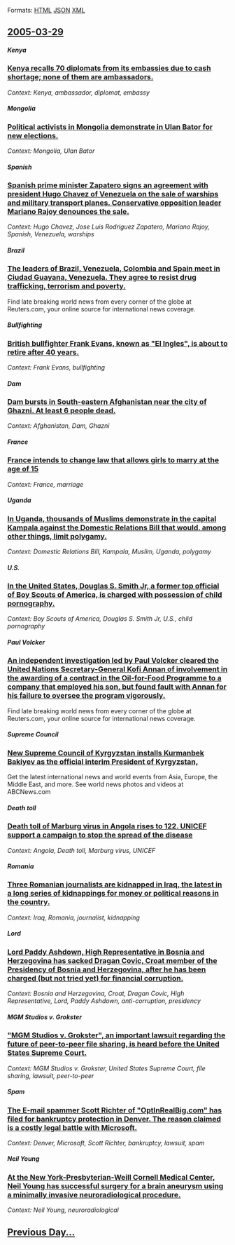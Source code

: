 
Formats: [HTML](2005/03/29/index.html)  [JSON](2005/03/29/index.json)  [XML](2005/03/29/index.xml)  

## [2005-03-29](/news/2005/03/29/index.md)

##### Kenya
### [ Kenya recalls 70 diplomats from its embassies due to cash shortage; none of them are ambassadors. ](/news/2005/03/29/kenya-recalls-70-diplomats-from-its-embassies-due-to-cash-shortage-none-of-them-are-ambassadors.md)
_Context: Kenya, ambassador, diplomat, embassy_

##### Mongolia
### [ Political activists in Mongolia demonstrate in Ulan Bator for new elections. ](/news/2005/03/29/political-activists-in-mongolia-demonstrate-in-ulan-bator-for-new-elections.md)
_Context: Mongolia, Ulan Bator_

##### Spanish
### [ Spanish prime minister Zapatero signs an agreement with president Hugo Chavez of Venezuela on the sale of warships and military transport planes. Conservative opposition leader Mariano Rajoy denounces the sale. ](/news/2005/03/29/spanish-prime-minister-zapatero-signs-an-agreement-with-president-hugo-cha-vez-of-venezuela-on-the-sale-of-warships-and-military-transport.md)
_Context: Hugo Chavez, Jose Luis Rodriguez Zapatero, Mariano Rajoy, Spanish, Venezuela, warships_

##### Brazil
### [ The leaders of Brazil, Venezuela, Colombia and Spain meet in Ciudad Guayana, Venezuela. They agree to resist drug trafficking, terrorism and poverty. ](/news/2005/03/29/the-leaders-of-brazil-venezuela-colombia-and-spain-meet-in-ciudad-guayana-venezuela-they-agree-to-resist-drug-trafficking-terrorism-an.md)
Find late breaking world news from every corner of the globe at Reuters.com, your online source for international news coverage.

##### Bullfighting
### [ British bullfighter Frank Evans, known as "El Ingles", is about to retire after 40 years. ](/news/2005/03/29/british-bullfighter-frank-evans-known-as-el-ingla-c-s-is-about-to-retire-after-40-years.md)
_Context: Frank Evans, bullfighting_

##### Dam
### [ Dam bursts in South-eastern Afghanistan near the city of Ghazni. At least 6 people dead. ](/news/2005/03/29/dam-bursts-in-south-eastern-afghanistan-near-the-city-of-ghazni-at-least-6-people-dead.md)
_Context: Afghanistan, Dam, Ghazni_

##### France
### [ France intends to change law that allows girls to marry at the age of 15 ](/news/2005/03/29/france-intends-to-change-law-that-allows-girls-to-marry-at-the-age-of-15.md)
_Context: France, marriage_

##### Uganda
### [ In Uganda, thousands of Muslims demonstrate in the capital Kampala against the Domestic Relations Bill that would, among other things, limit polygamy. ](/news/2005/03/29/in-uganda-thousands-of-muslims-demonstrate-in-the-capital-kampala-against-the-domestic-relations-bill-that-would-among-other-things-limi.md)
_Context: Domestic Relations Bill, Kampala, Muslim, Uganda, polygamy_

##### U.S.
### [ In the United States, Douglas S. Smith Jr, a former top official of Boy Scouts of America, is charged with possession of child pornography. ](/news/2005/03/29/in-the-united-states-douglas-s-smith-jr-a-former-top-official-of-boy-scouts-of-america-is-charged-with-possession-of-child-pornography.md)
_Context: Boy Scouts of America, Douglas S. Smith Jr, U.S., child pornography_

##### Paul Volcker
### [ An independent investigation led by Paul Volcker cleared the United Nations Secretary-General Kofi Annan of involvement in the awarding of a contract in the Oil-for-Food Programme to a company that employed his son, but found fault with Annan for his failure to oversee the program vigorously. ](/news/2005/03/29/an-independent-investigation-led-by-paul-volcker-cleared-the-united-nations-secretary-general-kofi-annan-of-involvement-in-the-awarding-of.md)
Find late breaking world news from every corner of the globe at Reuters.com, your online source for international news coverage.

##### Supreme Council
### [ New Supreme Council of Kyrgyzstan installs Kurmanbek Bakiyev as the official interim President of Kyrgyzstan, ](/news/2005/03/29/new-supreme-council-of-kyrgyzstan-installs-kurmanbek-bakiyev-as-the-official-interim-president-of-kyrgyzstan.md)
Get the latest international news and world events from Asia, Europe, the Middle East, and more. See world news photos and videos at ABCNews.com

##### Death toll
### [ Death toll of Marburg virus in Angola rises to 122. UNICEF support a campaign to stop the spread of the disease ](/news/2005/03/29/death-toll-of-marburg-virus-in-angola-rises-to-122-unicef-support-a-campaign-to-stop-the-spread-of-the-disease.md)
_Context: Angola, Death toll, Marburg virus, UNICEF_

##### Romania
### [ Three Romanian journalists are kidnapped in Iraq, the latest in a long series of kidnappings for money or political reasons in the country. ](/news/2005/03/29/three-romanian-journalists-are-kidnapped-in-iraq-the-latest-in-a-long-series-of-kidnappings-for-money-or-political-reasons-in-the-country.md)
_Context: Iraq, Romania, journalist, kidnapping_

##### Lord
### [ Lord Paddy Ashdown, High Representative in Bosnia and Herzegovina has sacked Dragan Covic, Croat member of the Presidency of Bosnia and Herzegovina, after he has been charged (but not tried yet) for financial corruption. ](/news/2005/03/29/lord-paddy-ashdown-high-representative-in-bosnia-and-herzegovina-has-sacked-dragan-aovia-croat-member-of-the-presidency-of-bosnia-and-h.md)
_Context: Bosnia and Herzegovina, Croat, Dragan Covic, High Representative, Lord, Paddy Ashdown, anti-corruption, presidency_

##### MGM Studios v. Grokster
### [ "MGM Studios v. Grokster", an important lawsuit regarding the future of peer-to-peer file sharing, is heard before the United States Supreme Court. ](/news/2005/03/29/mgm-studios-v-grokster-an-important-lawsuit-regarding-the-future-of-peer-to-peer-file-sharing-is-heard-before-the-united-states-suprem.md)
_Context: MGM Studios v. Grokster, United States Supreme Court, file sharing, lawsuit, peer-to-peer_

##### Spam
### [ The E-mail spammer Scott Richter of "OptInRealBig.com" has filed for bankruptcy protection in Denver. The reason claimed is a costly legal battle with Microsoft. ](/news/2005/03/29/the-e-mail-spammer-scott-richter-of-optinrealbig-com-has-filed-for-bankruptcy-protection-in-denver-the-reason-claimed-is-a-costly-legal.md)
_Context: Denver, Microsoft, Scott Richter, bankruptcy, lawsuit, spam_

##### Neil Young
### [ At the New York-Presbyterian-Weill Cornell Medical Center, Neil Young has successful surgery for a brain aneurysm using a minimally invasive neuroradiological procedure. ](/news/2005/03/29/at-the-new-york-presbyterian-weill-cornell-medical-center-neil-young-has-successful-surgery-for-a-brain-aneurysm-using-a-minimally-invasiv.md)
_Context: Neil Young, neuroradiological_

## [Previous Day...](/news/2005/03/28/index.md)

